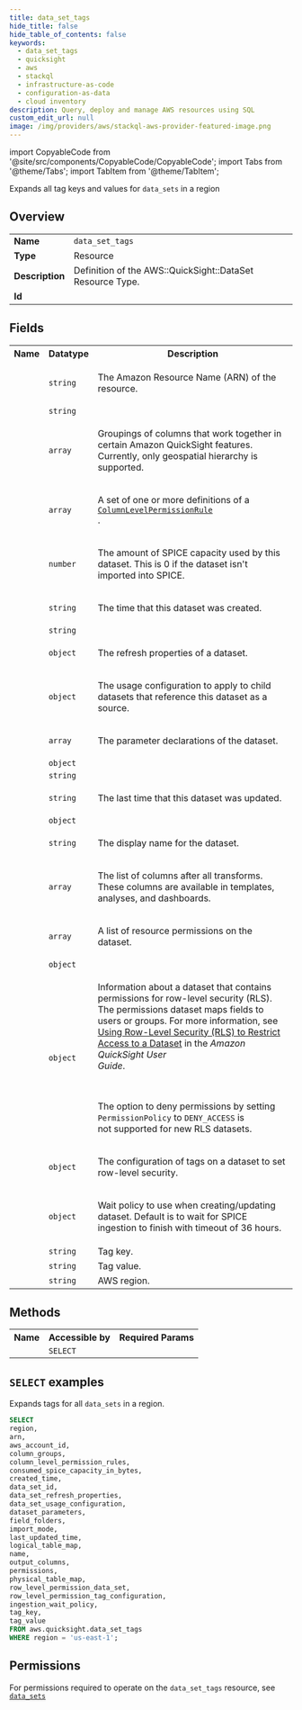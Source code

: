 ```yaml
---
title: data_set_tags
hide_title: false
hide_table_of_contents: false
keywords:
  - data_set_tags
  - quicksight
  - aws
  - stackql
  - infrastructure-as-code
  - configuration-as-data
  - cloud inventory
description: Query, deploy and manage AWS resources using SQL
custom_edit_url: null
image: /img/providers/aws/stackql-aws-provider-featured-image.png
---
```


import CopyableCode from '@site/src/components/CopyableCode/CopyableCode';
import Tabs from '@theme/Tabs';
import TabItem from '@theme/TabItem';

Expands all tag keys and values for <code>data_sets</code> in a region

## Overview
<table><tbody>
<tr><td><b>Name</b></td><td><code>data_set_tags</code></td></tr>
<tr><td><b>Type</b></td><td>Resource</td></tr>
<tr><td><b>Description</b></td><td>Definition of the AWS::QuickSight::DataSet Resource Type.</td></tr>
<tr><td><b>Id</b></td><td><CopyableCode code="aws.quicksight.data_set_tags" /></td></tr>
</tbody></table>

## Fields
<table><tbody><tr><th>Name</th><th>Datatype</th><th>Description</th></tr><tr><td><CopyableCode code="arn" /></td><td><code>string</code></td><td><p>The Amazon Resource Name (ARN) of the resource.</p></td></tr>
<tr><td><CopyableCode code="aws_account_id" /></td><td><code>string</code></td><td></td></tr>
<tr><td><CopyableCode code="column_groups" /></td><td><code>array</code></td><td><p>Groupings of columns that work together in certain Amazon QuickSight features. Currently, only geospatial hierarchy is supported.</p></td></tr>
<tr><td><CopyableCode code="column_level_permission_rules" /></td><td><code>array</code></td><td><p>A set of one or more definitions of a <code><br /><a href="https://docs.aws.amazon.com/quicksight/latest/APIReference/API_ColumnLevelPermissionRule.html">ColumnLevelPermissionRule</a><br /></code>.</p></td></tr>
<tr><td><CopyableCode code="consumed_spice_capacity_in_bytes" /></td><td><code>number</code></td><td><p>The amount of SPICE capacity used by this dataset. This is 0 if the dataset isn't<br />imported into SPICE.</p></td></tr>
<tr><td><CopyableCode code="created_time" /></td><td><code>string</code></td><td><p>The time that this dataset was created.</p></td></tr>
<tr><td><CopyableCode code="data_set_id" /></td><td><code>string</code></td><td></td></tr>
<tr><td><CopyableCode code="data_set_refresh_properties" /></td><td><code>object</code></td><td><p>The refresh properties of a dataset.</p></td></tr>
<tr><td><CopyableCode code="data_set_usage_configuration" /></td><td><code>object</code></td><td><p>The usage configuration to apply to child datasets that reference this dataset as a source.</p></td></tr>
<tr><td><CopyableCode code="dataset_parameters" /></td><td><code>array</code></td><td><p>The parameter declarations of the dataset.</p></td></tr>
<tr><td><CopyableCode code="field_folders" /></td><td><code>object</code></td><td></td></tr>
<tr><td><CopyableCode code="import_mode" /></td><td><code>string</code></td><td></td></tr>
<tr><td><CopyableCode code="last_updated_time" /></td><td><code>string</code></td><td><p>The last time that this dataset was updated.</p></td></tr>
<tr><td><CopyableCode code="logical_table_map" /></td><td><code>object</code></td><td></td></tr>
<tr><td><CopyableCode code="name" /></td><td><code>string</code></td><td><p>The display name for the dataset.</p></td></tr>
<tr><td><CopyableCode code="output_columns" /></td><td><code>array</code></td><td><p>The list of columns after all transforms. These columns are available in templates,<br />analyses, and dashboards.</p></td></tr>
<tr><td><CopyableCode code="permissions" /></td><td><code>array</code></td><td><p>A list of resource permissions on the dataset.</p></td></tr>
<tr><td><CopyableCode code="physical_table_map" /></td><td><code>object</code></td><td></td></tr>
<tr><td><CopyableCode code="row_level_permission_data_set" /></td><td><code>object</code></td><td><p>Information about a dataset that contains permissions for row-level security (RLS).<br />The permissions dataset maps fields to users or groups. For more information, see<br /><a href="https://docs.aws.amazon.com/quicksight/latest/user/restrict-access-to-a-data-set-using-row-level-security.html">Using Row-Level Security (RLS) to Restrict Access to a Dataset</a> in the <i>Amazon QuickSight User<br />Guide</i>.</p><br /><p>The option to deny permissions by setting <code>PermissionPolicy</code> to <code>DENY_ACCESS</code> is<br />not supported for new RLS datasets.</p></td></tr>
<tr><td><CopyableCode code="row_level_permission_tag_configuration" /></td><td><code>object</code></td><td><p>The configuration of tags on a dataset to set row-level security. </p></td></tr>
<tr><td><CopyableCode code="ingestion_wait_policy" /></td><td><code>object</code></td><td><p>Wait policy to use when creating/updating dataset. Default is to wait for SPICE ingestion to finish with timeout of 36 hours.</p></td></tr>
<tr><td><CopyableCode code="tag_key" /></td><td><code>string</code></td><td>Tag key.</td></tr>
<tr><td><CopyableCode code="tag_value" /></td><td><code>string</code></td><td>Tag value.</td></tr>
<tr><td><CopyableCode code="region" /></td><td><code>string</code></td><td>AWS region.</td></tr>
</tbody></table>

## Methods

<table><tbody>
  <tr>
    <th>Name</th>
    <th>Accessible by</th>
    <th>Required Params</th>
  </tr>
  <tr>
    <td><CopyableCode code="list_resources" /></td>
    <td><code>SELECT</code></td>
    <td><CopyableCode code="region" /></td>
  </tr>
</tbody></table>

## `SELECT` examples
Expands tags for all <code>data_sets</code> in a region.
```sql
SELECT
region,
arn,
aws_account_id,
column_groups,
column_level_permission_rules,
consumed_spice_capacity_in_bytes,
created_time,
data_set_id,
data_set_refresh_properties,
data_set_usage_configuration,
dataset_parameters,
field_folders,
import_mode,
last_updated_time,
logical_table_map,
name,
output_columns,
permissions,
physical_table_map,
row_level_permission_data_set,
row_level_permission_tag_configuration,
ingestion_wait_policy,
tag_key,
tag_value
FROM aws.quicksight.data_set_tags
WHERE region = 'us-east-1';
```


## Permissions

For permissions required to operate on the <code>data_set_tags</code> resource, see <a href="/providers/aws/quicksight/data_sets/#permissions"><code>data_sets</code></a>


